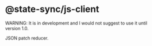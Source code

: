 # @state-sync/js-client

WARNING: It is in development and I would not suggest to use it until version 1.0.

JSON patch reducer.
